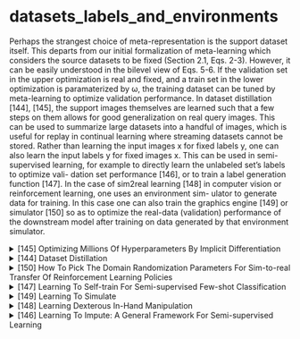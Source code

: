 # datasets_labels_and_environments
Perhaps the
strangest choice of meta-representation is the support dataset itself. This departs from our initial formalization of meta-learning which considers the source datasets to be fixed (Section 2.1, Eqs. 2-3). However, it can be easily understood in the bilevel view of Eqs. 5-6. If the validation set in the upper optimization is real and fixed, and a train set in the lower optimization is paramaterized by ω, the training dataset can be tuned by meta-learning to optimize validation performance. In dataset distillation [144], [145], the support images
themselves are learned such that a few steps on them allows for good generalization on real query images. This can be used to summarize large datasets into a handful of images, which is useful for replay in continual learning where streaming datasets cannot be stored. Rather than learning the input images x for fixed labels
y, one can also learn the input labels y for fixed images x. This can be used in semi-supervised learning, for example to directly learn the unlabeled set’s labels to optimize vali- dation set performance [146], or to train a label generation function [147].
In the case of sim2real learning [148] in computer vision
or reinforcement learning, one uses an environment sim- ulator to generate data for training. In this case one can also train the graphics engine [149] or simulator [150] so as to optimize the real-data (validation) performance of the downstream model after training on data generated by that environment simulator.

<!-- REFERENCE -->


<details>
<summary>[145] Optimizing Millions Of Hyperparameters By Implicit Differentiation</summary>
<br>
<!-- (optimizing_millions_of_hyperparameters_by_implicit_differentiation.md) -->

# optimizing_millions_of_hyperparameters_by_implicit_differentiation.md

<!-- REFERENCE -->


[Optimizing Millions Of Hyperparameters By Implicit Differentiation](../papers/optimizing_millions_of_hyperparameters_by_implicit_differentiation.md)

</details>



<details>
<summary>[144] Dataset Distillation</summary>
<br>
<!-- (dataset_distillation.md) -->

# dataset_distillation.md

<!-- REFERENCE -->


[Dataset Distillation](../papers/dataset_distillation.md)

</details>



<details>
<summary>[150] How To Pick The Domain Randomization Parameters For Sim-to-real Transfer Of Reinforcement Learning Policies</summary>
<br>
<!-- (how_to_pick_the_domain_randomization_parameters_for_sim_to_real_transfer_of_reinforcement_learning_policies.md) -->

# how_to_pick_the_domain_randomization_parameters_for_sim_to_real_transfer_of_reinforcement_learning_policies.md

<!-- REFERENCE -->


[How To Pick The Domain Randomization Parameters For Sim-to-real Transfer Of Reinforcement Learning Policies](../papers/how_to_pick_the_domain_randomization_parameters_for_sim_to_real_transfer_of_reinforcement_learning_policies.md)

</details>



<details>
<summary>[147] Learning To Self-train For Semi-supervised Few-shot Classification</summary>
<br>
<!-- (learning_to_self_train_for_semi_supervised_few_shot_classification.md) -->

# learning_to_self_train_for_semi_supervised_few_shot_classification.md

<!-- REFERENCE -->


[Learning To Self-train For Semi-supervised Few-shot Classification](../papers/learning_to_self_train_for_semi_supervised_few_shot_classification.md)

</details>



<details>
<summary>[149] Learning To Simulate</summary>
<br>
<!-- (learning_to_simulate.md) -->

# learning_to_simulate.md

<!-- REFERENCE -->


[Learning To Simulate](../papers/learning_to_simulate.md)

</details>



<details>
<summary>[148] Learning Dexterous In-Hand Manipulation</summary>
<br>
<!-- (learning_dexterous_in_hand_manipulation.md) -->

# learning_dexterous_in_hand_manipulation.md

<!-- REFERENCE -->


[Learning Dexterous In-Hand Manipulation](../papers/learning_dexterous_in_hand_manipulation.md)

</details>



<details>
<summary>[146] Learning To Impute: A General Framework For Semi-supervised Learning</summary>
<br>
<!-- (learning_to_impute_a_general_framework_for_semi_supervised_learning.md) -->

# learning_to_impute_a_general_framework_for_semi_supervised_learning.md

<!-- REFERENCE -->


[Learning To Impute: A General Framework For Semi-supervised Learning](../papers/learning_to_impute_a_general_framework_for_semi_supervised_learning.md)

</details>

